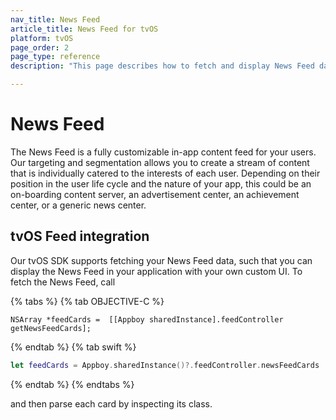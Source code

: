 ```yaml
---
nav_title: News Feed
article_title: News Feed for tvOS
platform: tvOS
page_order: 2
page_type: reference
description: "This page describes how to fetch and display News Feed data in your tvOS application."

---
```


# News Feed

The News Feed is a fully customizable in-app content feed for your users. Our targeting and segmentation allows you to create a stream of content that is individually catered to the interests of each user. Depending on their position in the user life cycle and the nature of your app, this could be an on-boarding content server, an advertisement center, an achievement center, or a generic news center.

## tvOS Feed integration
Our tvOS SDK supports fetching your News Feed data, such that you can display the News Feed in your application with your own custom UI.  To fetch the News Feed, call

{% tabs %}
{% tab OBJECTIVE-C %}

```objc
NSArray *feedCards =  [[Appboy sharedInstance].feedController getNewsFeedCards];
```

{% endtab %}
{% tab swift %}

```swift
let feedCards = Appboy.sharedInstance()?.feedController.newsFeedCards
```

{% endtab %}
{% endtabs %}

and then parse each card by inspecting its class.
